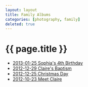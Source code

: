 ```yaml
---
layout: layout
title: Family Albums
categories: [photography, family]
deleted: true
---
```


{{ page.title }}
================
* [2013-01-25 Sophia's 4th Birthday](http://www.flickr.com//photos/caritos/sets/72157632611961859/show/)
* [2012-12-29 Claire's Baptism](http://www.flickr.com//photos/caritos/sets/72157632466611295/show/)
* [2012-12-25 Christmas Day](http://www.flickr.com//photos/caritos/sets/72157632480005235/show/)
* [2012-10-23 Meet Claire](http://www.flickr.com//photos/caritos/sets/72157631956374490/show/)
